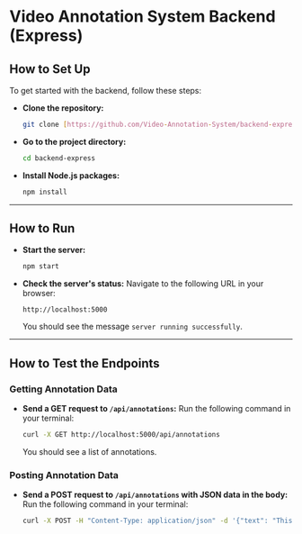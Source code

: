 # Video Annotation System Backend (Express)

## How to Set Up

To get started with the backend, follow these steps:

- **Clone the repository:**
  ```bash
  git clone [https://github.com/Video-Annotation-System/backend-express.git](https://github.com/Video-Annotation-System/backend-express.git)
  ```

- **Go to the project directory:**
  ```bash
  cd backend-express
  ```

- **Install Node.js packages:**
  ```bash
  npm install
  ```

---

## How to Run

- **Start the server:**
  ```bash
  npm start
  ```

- **Check the server's status:**
  Navigate to the following URL in your browser:
  ```url
  http://localhost:5000
  ```
  You should see the message `server running successfully`.

---

## How to Test the Endpoints

### Getting Annotation Data

- **Send a GET request to `/api/annotations`:**
  Run the following command in your terminal:
  ```bash
  curl -X GET http://localhost:5000/api/annotations
  ```
  You should see a list of annotations.

### Posting Annotation Data

- **Send a POST request to `/api/annotations` with JSON data in the body:**
  Run the following command in your terminal:
  ```bash
  curl -X POST -H "Content-Type: application/json" -d '{"text": "This is a new annotation", "timestamp": "2025-05-30T23:08:58Z"}' http://localhost:5000/api/annotations
  ```